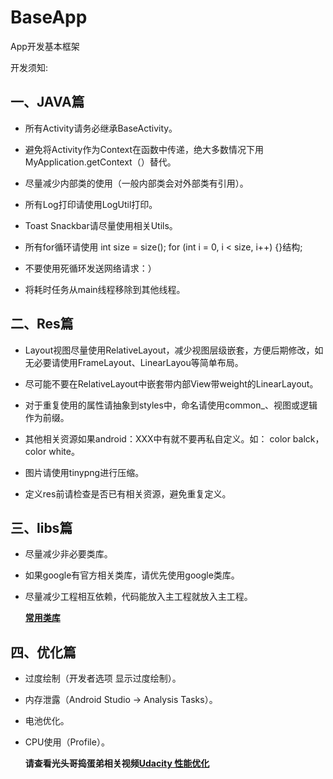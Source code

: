 # BaseApp

App开发基本框架

开发须知:

## 一、JAVA篇

* 所有Activity请务必继承BaseActivity。

* 避免将Activity作为Context在函数中传递，绝大多数情况下用MyApplication.getContext（）替代。

* 尽量减少内部类的使用（一般内部类会对外部类有引用）。

* 所有Log打印请使用LogUtil打印。

* Toast Snackbar请尽量使用相关Utils。

* 所有for循环请使用 int size = size(); for (int i = 0, i < size, i++) {}结构;

* 不要使用死循环发送网络请求：）

* 将耗时任务从main线程移除到其他线程。

## 二、Res篇

* Layout视图尽量使用RelativeLayout，减少视图层级嵌套，方便后期修改，如无必要请使用FrameLayout、LinearLayou等简单布局。

* 尽可能不要在RelativeLayout中嵌套带内部View带weight的LinearLayout。

* 对于重复使用的属性请抽象到styles中，命名请使用common_、视图或逻辑作为前缀。

* 其他相关资源如果android：XXX中有就不要再私自定义。如： color balck， color white。

* 图片请使用tinypng进行压缩。

* 定义res前请检查是否已有相关资源，避免重复定义。

## 三、libs篇

* 尽量减少非必要类库。

* 如果google有官方相关类库，请优先使用google类库。

* 尽量减少工程相互依赖，代码能放入主工程就放入主工程。

  **[常用类库](https://github.com/iMeePwni/BaseApp/blob/master/%E5%B8%B8%E7%94%A8%E7%B1%BB%E5%BA%93)**

## 四、优化篇 

* 过度绘制（开发者选项 显示过度绘制）。

* 内存泄露（Android Studio -> Analysis Tasks）。

* 电池优化。

* CPU使用（Profile）。

  **请查看光头哥捣蛋弟相关视频[Udacity 性能优化](https://cn.udacity.com/course/android-performance--ud825)**

